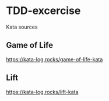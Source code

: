 # TDD-excercise

Kata sources

## Game of Life
https://kata-log.rocks/game-of-life-kata

## Lift
https://kata-log.rocks/lift-kata